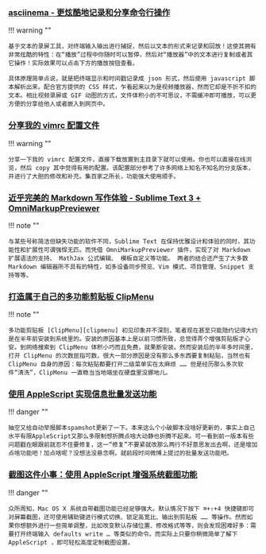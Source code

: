 <!-- ## 近期更新文章 -->

### [asciinema - 更炫酷地记录和分享命令行操作](cool-software/add-asciinema-support-for-blog.md)

!!! warning ""

    基于文本的录屏工具，对终端输入输出进行捕捉，然后以文本的形式来记录和回放！这使其拥有非常炫酷的特性：在“播放”过程中你随时可以暂停，然后对“播放器”中的文本进行复制或者其它操作！实际效果可以点击下方的播放按钮查看。

    具体原理简单点说，就是把终端显示和时间戳记录成 json 形式，然后使用 javascript 脚本解析出来。配合官方提供的 CSS 样式，乍看起来以为是视频播放器，然而它却是不折不扣的文本。相比视频录屏或 GIF 动图的方式，文件体积小的不可思议，不需缓冲即可播放，可以更方便的分享给他人或者嵌入到网页中。


### [分享我的 vimrc 配置文件](cool-software/share-my-dot-vimrc-config.md)

!!! warning ""

    分享一下我的 vimrc 配置文件，直接下载放置到主目录下就可以使用。你也可以直接在线浏览，然后 copy 其中觉得有用的配置。该配置部分参考了许多网络上知名不知名的分支版本，并进行了大胆的修改和补充。集百家之所长，功能强大使用顺手。


### [近乎完美的 Markdown 写作体验 - Sublime Text 3 + OmniMarkupPreviewer](cool-software/perfect-markdown-writing-experience-from-st3.md)

!!! note ""

    与某些号称简洁但缺失功能的软件不同，Sublime Text 在保持优雅设计和体验的同时，其功能性和扩展性可谓强悍无匹。而凭借 OmniMarkupPreviewer 插件，实现了对 Markdown 扩展语法的支持、 MathJax 公式编辑、 模板自定义等功能。 两者的结合还产生了大多数 Markdown 编辑器所不具有的特性，如多设备同步预览、Vim 模式、项目管理、Snippet 支持等等。


### [打造属于自己的多功能剪贴板 ClipMenu](cool-software/create-your-own-multiple-clipboard-clipmenu.md)

!!! note ""

    多功能剪贴板 [ClipMenu][clipmenu] 初见印象并不深刻，笔者现在甚至只能隐约记得大约是在半年前安装到系统里的。安装的原因基本上是以前习惯所致，总觉得弄个增强剪贴板才心安。到网络搜索到 ClipMenu 体积小巧而且免费，就果断安装。然而安装后的半年多时间里，打开 ClipMenu 的次数屈指可数，很大一部分原因是没有那么多东西要复制粘贴，当然也有 ClipMenu 自身的原因：每次粘贴都要打开二级菜单实在太麻烦 …… 但是经历那么多次软件“清洗”，ClipMenu 一直稳当当地端坐在硬盘里没挪地儿。


### [使用 AppleScript 实现信息批量发送功能](osx-tips/imessage-flood-attack.md)

!!! danger ""

    抽空又给自动举报脚本spamshot更新了一下。本来这么个小破脚本没啥好更新的，事实上自己水平有限AppleScript又那么多限制想折腾点啥大动静也折腾不起来。可一看到前一版本有些问题戳在眼跟前就忍不住要修复，这一“修复”不要紧就改那么两行不好意思发出去啊，还是增加点啥功能吧！加点啥呢？没想法没悬念啊，就前段时间微博上提过的批量发送功能吧。


### [截图这件小事：使用 AppleScript 增强系统截图功能](osx-tips/small-things-about-screenshot.md)

!!! danger ""

    众所周知，Mac OS X 系统自带截图功能已经足够强大。默认情况下按下 ⌘+⇧+4 快捷键即可对屏幕截图，还可使用辅助键进行模式切换、锁定高宽比、输出到剪贴板 …… 等操作。然而如果你想额外进行一些简单调整，比如改变默认存储位置、修改格式等等，则会发现困难好多：需要打开终端输入 defaults write … 等类似的命令。而实际上只要你稍微简单了解下 AppleScript ，即可轻松高度定制截图设置。




[clipmenu]:http://www.clipmenu.com "http://www.clipmenu.com"
